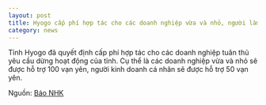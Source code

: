 ```yaml
---
layout: post
title: Hyogo cấp phí hợp tác cho các doanh nghiệp vừa và nhỏ, người làm kinh doanh cá nhân tuân theo yêu cầu dừng hoạt động
category: news
---
```

Tỉnh Hyogo đã quyết định cấp phí hợp tác cho các doanh nghiệp tuân thủ yêu cầu dừng hoạt động của tỉnh. Cụ thể là các doanh nghiệp vừa và nhỏ sẽ được hỗ trợ 100 vạn yên, người kinh doanh cá nhân sẽ được hỗ trợ 50 vạn yên.

Nguồn: [Báo NHK](https://www3.nhk.or.jp/news/html/20200417/k10012392731000.html?utm_int=news-new_contents_list-items_006)
